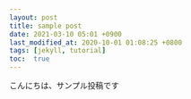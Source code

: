 ```yaml
---
layout: post
title: sample post
date: 2021-03-10 05:01 +0900
last_modified_at: 2020-10-01 01:08:25 +0800
tags: [jekyll, tutorial]
toc:  true
---
```


こんにちは、サンプル投稿です